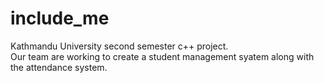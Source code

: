 # include_me
Kathmandu University second semester c++ project.
<br>
Our team are working to create a student management syatem along with the attendance system.
